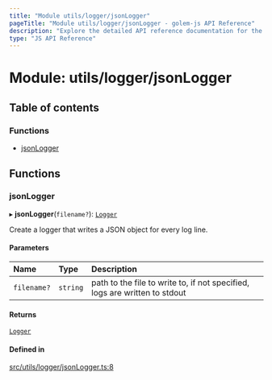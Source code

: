 ```yaml
---
title: "Module utils/logger/jsonLogger"
pageTitle: "Module utils/logger/jsonLogger - golem-js API Reference"
description: "Explore the detailed API reference documentation for the Module utils/logger/jsonLogger within the golem-js SDK for the Golem Network."
type: "JS API Reference"
---
```

# Module: utils/logger/jsonLogger

## Table of contents

### Functions

- [jsonLogger](utils_logger_jsonLogger#jsonlogger)

## Functions

### jsonLogger

▸ **jsonLogger**(`filename?`): [`Logger`](../interfaces/utils_logger_logger.Logger)

Create a logger that writes a JSON object for every log line.

#### Parameters

| Name | Type | Description |
| :------ | :------ | :------ |
| `filename?` | `string` | path to the file to write to, if not specified, logs are written to stdout |

#### Returns

[`Logger`](../interfaces/utils_logger_logger.Logger)

#### Defined in

[src/utils/logger/jsonLogger.ts:8](https://github.com/golemfactory/golem-js/blob/9137662/src/utils/logger/jsonLogger.ts#L8)
